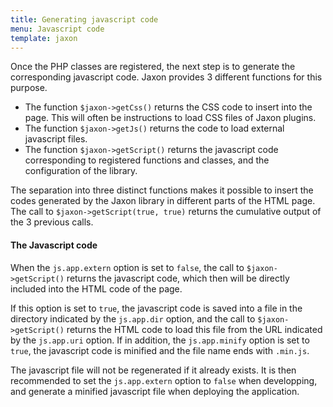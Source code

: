 ```yaml
---
title: Generating javascript code
menu: Javascript code
template: jaxon
---
```


Once the PHP classes are registered, the next step is to generate the corresponding javascript code.
Jaxon provides 3 different functions for this purpose.

- The function `$jaxon->getCss()` returns the CSS code to insert into the page. This will often be instructions to load CSS files of Jaxon plugins.
- The function `$jaxon->getJs()` returns the code to load external javascript files.
- The function `$jaxon->getScript()` returns the javascript code corresponding to registered functions and classes, and the configuration of the library.

The separation into three distinct functions makes it possible to insert the codes generated by the Jaxon library in different parts of the HTML page.
The call to `$jaxon->getScript(true, true)` returns the cumulative output of the 3 previous calls.

#### The Javascript code

When the `js.app.extern` option is set to `false`, the call to `$jaxon->getScript()` returns the javascript code, which then will be directly included into the HTML code of the page.

If this option is set to `true`, the javascript code is saved into a file in the directory indicated by the `js.app.dir` option,
and the call to `$jaxon->getScript()` returns the HTML code to load this file from the URL indicated by the `js.app.uri` option.
If in addition, the `js.app.minify` option is set to `true`, the javascript code is minified and the file name ends with `.min.js`.

The javascript file will not be regenerated if it already exists.
It is then recommended to set the `js.app.extern` option  to `false` when developping, and generate a minified javascript file when deploying the application.
